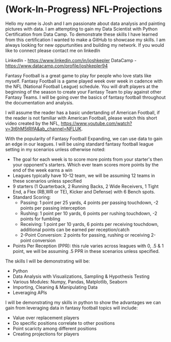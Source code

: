 # (Work-In-Progress) NFL-Projections
Hello my name is Josh and I am passionate about data analysis and painting pictures with data. I am attempting to gain my Data Scientist with Python Certification from Data Camp. To demonstrate these skills I have learned from this certification I wanted to make a GitHub to showcase my skills. I am always looking for new oppurtunities and building my network. If you would like to connect please contact me on linkedIn

LinkedIn - https://www.linkedin.com/in/joshkepler
DataCamp - https://www.datacamp.com/profile/joshkepler94

Fantasy Football is a great game to play for people who love stats like myself. Fantasy Football is a game played week over week in cadence with the NFL (National Football League) schedule. You will draft players at the beginning of the season to create your Fantasy Team to play against other Fantasy Teams. I will be going over the basics of fantasy football throughout the documentation and analysis.

I will assume the reader has a basic undertanding of American Football, if the reader is not familiar with American Football, please watch this short video created by the NFL, https://www.youtube.com/watch?v=3t6hM5tRlfA&ab_channel=NFLUK. 

With the popularity of Fantasy Football Expanding, we can use data to gain an edge in our leagues. I will be using standard fantasy football league setting in my scenarios unless otherwise noted:

-	The goal for each week is to score more points from your starter's then your opponent's starters. Which ever team scores more points by the end of the week earns a win
-	Leagues typically have 10-12 team, we will be assuming 12 teams in these scenarios unless specified
-	9 starters (1 Quarterback, 2 Running Backs, 2 Wide Receivers, 1 Tight End, a Flex (RB,WR or TE), Kicker and Defense) with 6 Bench spots.
-	Standard Scoring: 
	-	Passing: 1 point per 25 yards, 4 points per passing touchdown, -2 points per passing interception
	-	Rushing: 1 point per 10 yards, 6 points per rushing touchdown, -2 points for fumbling
	-	Receiving: 1 point per 10 yards, 6 points per receiving touchdown, additional points can be earned per reception/catch
	-	2-Point Conversion: 2 points for passing, rushing or receiving 2-point conversion
-	Points Per Reception (PPR): this rule varies across leagues with 0, .5 & 1 point, we will be assuming .5 PPR in these scenarios unless specified.

The skills I will be demonstrating will be:
-	Python
-	Data Analysis with Visualizations, Sampling & Hypothesis Testing
-	Various Modules: Numpy, Pandas, Matplotlib, Seaborn
-	Importing, Cleaning & Manipulating Data
-	Leveraging APIs

I will be demonstrating my skills in python to show the advantages we can gain from leveraging data in fantasy football topics will include:
- Value over replacement players
- Do specific positions correlate to other positions
- Point scaricty among different positions
- Creating projections for players
